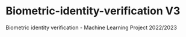 # Biometric-identity-verification V3
Biometric identity verification - Machine Learning Project 2022/2023 
